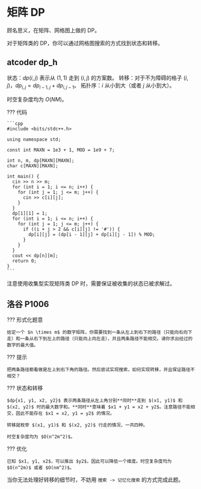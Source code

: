 # 矩阵 DP

顾名思义，在矩阵、网格图上做的 DP。

对于矩阵类的 DP，你可以通过网格图搜索的方式找到状态和转移。

## atcoder dp_h

状态：$dp(i, j)$ 表示从 $(1, 1)$ 走到 $(i, j)$ 的方案数。
转移：对于不为障碍的格子 $(i, j)$，$dp_{i, j} = dp_{i - 1, j} + dp_{i, j - 1}$。
拓扑序：$i$ 从小到大（或者 $j$ 从小到大）。

时空复杂度均为 $O(NM)$。

??? 代码

    ```cpp
    #include <bits/stdc++.h>

    using namespace std;

    const int MAXN = 1e3 + 1, MOD = 1e9 + 7;

    int n, m, dp[MAXN][MAXN];
    char c[MAXN][MAXN];

    int main() {
      cin >> n >> m;
      for (int i = 1; i <= n; i++) {
        for (int j = 1; j <= m; j++) {
          cin >> c[i][j];
        }
      }
      dp[1][1] = 1;
      for (int i = 1; i <= n; i++) {
        for (int j = 1; j <= m; j++) {
          if ((i + j > 2 && c[i][j] != '#')) {
            dp[i][j] = (dp[i - 1][j] + dp[i][j - 1]) % MOD;
          }
        }
      }
      cout << dp[n][m];
      return 0;
    }
    ```

注意使用收集型实现矩阵类 DP 时，需要保证被收集的状态已被求解过。

## 洛谷 P1006

??? 形式化题意

    给定一个 $n \times m$ 的数字矩阵，你需要找到一条从左上到右下的路径（只能向右向下走）和一条从右下到左上的路径（只能向上向左走），并且两条路径不能相交。请你求出经过的数字的最大值。

??? 提示

    把两条路径都看做是左上到右下角的路径。然后尝试实现搜索，如何实现转移，并且保证路径不相交？

??? 状态和转移

    $dp{x1, y1, x2, y2}$ 表示两条路径从左上角分别**同时**走到 $(x1, y1)$ 和 $(x2, y2)$ 时的最大数字和。**同时**意味着 $x1 + y1 = x2 + y2$。注意路径不能相交，因此不能存在 $x1 = x2, y1 = y2$ 的情况。

    转移就枚举 $(x1, y1)$ 和 $(x2, y2)$ 行走的情况，一共四种。

    时空复杂度均为 $O(n^2m^2)$。

??? 优化

    已知 $x1, y1, x2$，可以推出 $y2$，因此可以降低一个维度。时空复杂度均为 $O(n^2m)$ 或者 $O(nm^2)$。

当你无法处理好转移的细节时，不妨用 `搜索 -> 记忆化搜索` 的方式完成此题。